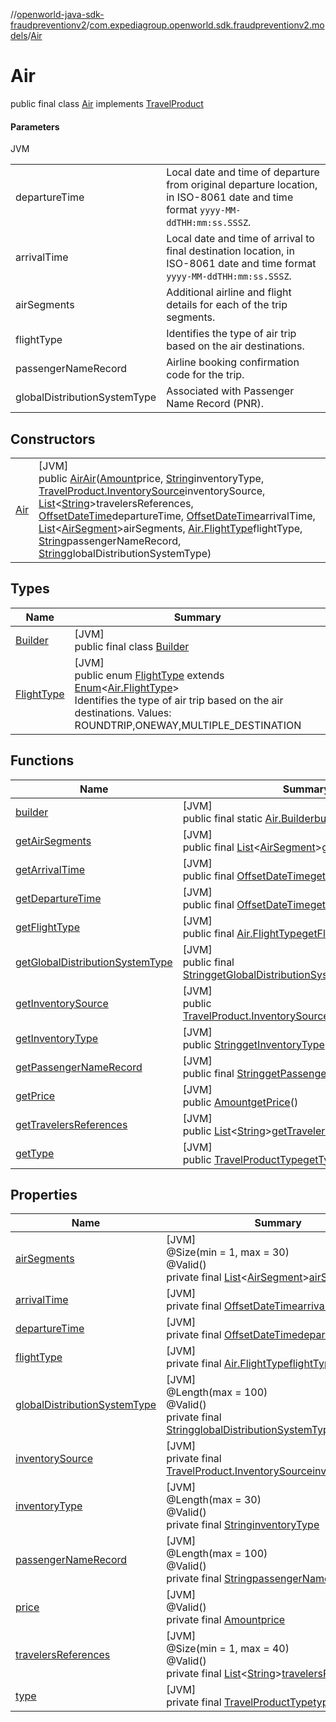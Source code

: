 //[openworld-java-sdk-fraudpreventionv2](../../../index.md)/[com.expediagroup.openworld.sdk.fraudpreventionv2.models](../index.md)/[Air](index.md)

# Air

public final class [Air](index.md) implements [TravelProduct](../-travel-product/index.md)

#### Parameters

JVM

| | |
|---|---|
| departureTime | Local date and time of departure from original departure location, in ISO-8061 date and time format `yyyy-MM-ddTHH:mm:ss.SSSZ`. |
| arrivalTime | Local date and time of arrival to final destination location, in ISO-8061 date and time format `yyyy-MM-ddTHH:mm:ss.SSSZ`. |
| airSegments | Additional airline and flight details for each of the trip segments. |
| flightType | Identifies the type of air trip based on the air destinations. |
| passengerNameRecord | Airline booking confirmation code for the trip. |
| globalDistributionSystemType | Associated with Passenger Name Record (PNR). |

## Constructors

| | |
|---|---|
| [Air](-air.md) | [JVM]<br>public [Air](index.md)[Air](-air.md)([Amount](../-amount/index.md)price, [String](https://docs.oracle.com/javase/8/docs/api/java/lang/String.html)inventoryType, [TravelProduct.InventorySource](../-travel-product/-inventory-source/index.md)inventorySource, [List](https://docs.oracle.com/javase/8/docs/api/java/util/List.html)&lt;[String](https://docs.oracle.com/javase/8/docs/api/java/lang/String.html)&gt;travelersReferences, [OffsetDateTime](https://docs.oracle.com/javase/8/docs/api/java/time/OffsetDateTime.html)departureTime, [OffsetDateTime](https://docs.oracle.com/javase/8/docs/api/java/time/OffsetDateTime.html)arrivalTime, [List](https://docs.oracle.com/javase/8/docs/api/java/util/List.html)&lt;[AirSegment](../-air-segment/index.md)&gt;airSegments, [Air.FlightType](-flight-type/index.md)flightType, [String](https://docs.oracle.com/javase/8/docs/api/java/lang/String.html)passengerNameRecord, [String](https://docs.oracle.com/javase/8/docs/api/java/lang/String.html)globalDistributionSystemType) |

## Types

| Name | Summary |
|---|---|
| [Builder](-builder/index.md) | [JVM]<br>public final class [Builder](-builder/index.md) |
| [FlightType](-flight-type/index.md) | [JVM]<br>public enum [FlightType](-flight-type/index.md) extends [Enum](https://docs.oracle.com/javase/8/docs/api/java/lang/Enum.html)&lt;[Air.FlightType](-flight-type/index.md)&gt;<br>Identifies the type of air trip based on the air destinations. Values: ROUNDTRIP,ONEWAY,MULTIPLE_DESTINATION |

## Functions

| Name | Summary |
|---|---|
| [builder](builder.md) | [JVM]<br>public final static [Air.Builder](-builder/index.md)[builder](builder.md)() |
| [getAirSegments](get-air-segments.md) | [JVM]<br>public final [List](https://docs.oracle.com/javase/8/docs/api/java/util/List.html)&lt;[AirSegment](../-air-segment/index.md)&gt;[getAirSegments](get-air-segments.md)() |
| [getArrivalTime](get-arrival-time.md) | [JVM]<br>public final [OffsetDateTime](https://docs.oracle.com/javase/8/docs/api/java/time/OffsetDateTime.html)[getArrivalTime](get-arrival-time.md)() |
| [getDepartureTime](get-departure-time.md) | [JVM]<br>public final [OffsetDateTime](https://docs.oracle.com/javase/8/docs/api/java/time/OffsetDateTime.html)[getDepartureTime](get-departure-time.md)() |
| [getFlightType](get-flight-type.md) | [JVM]<br>public final [Air.FlightType](-flight-type/index.md)[getFlightType](get-flight-type.md)() |
| [getGlobalDistributionSystemType](get-global-distribution-system-type.md) | [JVM]<br>public final [String](https://docs.oracle.com/javase/8/docs/api/java/lang/String.html)[getGlobalDistributionSystemType](get-global-distribution-system-type.md)() |
| [getInventorySource](get-inventory-source.md) | [JVM]<br>public [TravelProduct.InventorySource](../-travel-product/-inventory-source/index.md)[getInventorySource](get-inventory-source.md)() |
| [getInventoryType](get-inventory-type.md) | [JVM]<br>public [String](https://docs.oracle.com/javase/8/docs/api/java/lang/String.html)[getInventoryType](get-inventory-type.md)() |
| [getPassengerNameRecord](get-passenger-name-record.md) | [JVM]<br>public final [String](https://docs.oracle.com/javase/8/docs/api/java/lang/String.html)[getPassengerNameRecord](get-passenger-name-record.md)() |
| [getPrice](get-price.md) | [JVM]<br>public [Amount](../-amount/index.md)[getPrice](get-price.md)() |
| [getTravelersReferences](get-travelers-references.md) | [JVM]<br>public [List](https://docs.oracle.com/javase/8/docs/api/java/util/List.html)&lt;[String](https://docs.oracle.com/javase/8/docs/api/java/lang/String.html)&gt;[getTravelersReferences](get-travelers-references.md)() |
| [getType](get-type.md) | [JVM]<br>public [TravelProductType](../-travel-product-type/index.md)[getType](get-type.md)() |

## Properties

| Name | Summary |
|---|---|
| [airSegments](index.md#-300236785%2FProperties%2F-1883119931) | [JVM]<br>@Size(min = 1, max = 30)<br>@Valid()<br>private final [List](https://docs.oracle.com/javase/8/docs/api/java/util/List.html)&lt;[AirSegment](../-air-segment/index.md)&gt;[airSegments](index.md#-300236785%2FProperties%2F-1883119931) |
| [arrivalTime](index.md#-874957773%2FProperties%2F-1883119931) | [JVM]<br>private final [OffsetDateTime](https://docs.oracle.com/javase/8/docs/api/java/time/OffsetDateTime.html)[arrivalTime](index.md#-874957773%2FProperties%2F-1883119931) |
| [departureTime](index.md#-798474728%2FProperties%2F-1883119931) | [JVM]<br>private final [OffsetDateTime](https://docs.oracle.com/javase/8/docs/api/java/time/OffsetDateTime.html)[departureTime](index.md#-798474728%2FProperties%2F-1883119931) |
| [flightType](index.md#-1099227241%2FProperties%2F-1883119931) | [JVM]<br>private final [Air.FlightType](-flight-type/index.md)[flightType](index.md#-1099227241%2FProperties%2F-1883119931) |
| [globalDistributionSystemType](index.md#1477148145%2FProperties%2F-1883119931) | [JVM]<br>@Length(max = 100)<br>@Valid()<br>private final [String](https://docs.oracle.com/javase/8/docs/api/java/lang/String.html)[globalDistributionSystemType](index.md#1477148145%2FProperties%2F-1883119931) |
| [inventorySource](index.md#-2026308318%2FProperties%2F-1883119931) | [JVM]<br>private final [TravelProduct.InventorySource](../-travel-product/-inventory-source/index.md)[inventorySource](index.md#-2026308318%2FProperties%2F-1883119931) |
| [inventoryType](index.md#1571458787%2FProperties%2F-1883119931) | [JVM]<br>@Length(max = 30)<br>@Valid()<br>private final [String](https://docs.oracle.com/javase/8/docs/api/java/lang/String.html)[inventoryType](index.md#1571458787%2FProperties%2F-1883119931) |
| [passengerNameRecord](index.md#875096483%2FProperties%2F-1883119931) | [JVM]<br>@Length(max = 100)<br>@Valid()<br>private final [String](https://docs.oracle.com/javase/8/docs/api/java/lang/String.html)[passengerNameRecord](index.md#875096483%2FProperties%2F-1883119931) |
| [price](index.md#-34290768%2FProperties%2F-1883119931) | [JVM]<br>@Valid()<br>private final [Amount](../-amount/index.md)[price](index.md#-34290768%2FProperties%2F-1883119931) |
| [travelersReferences](index.md#610856613%2FProperties%2F-1883119931) | [JVM]<br>@Size(min = 1, max = 40)<br>@Valid()<br>private final [List](https://docs.oracle.com/javase/8/docs/api/java/util/List.html)&lt;[String](https://docs.oracle.com/javase/8/docs/api/java/lang/String.html)&gt;[travelersReferences](index.md#610856613%2FProperties%2F-1883119931) |
| [type](index.md#1094695207%2FProperties%2F-1883119931) | [JVM]<br>private final [TravelProductType](../-travel-product-type/index.md)[type](index.md#1094695207%2FProperties%2F-1883119931) |
